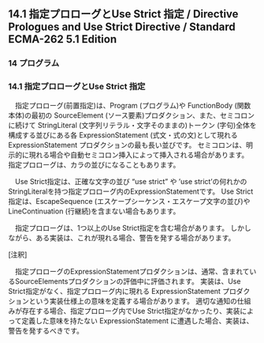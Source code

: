 14.1 指定プロローグとUse Strict 指定 / Directive Prologues and Use Strict Directive / Standard ECMA-262 5.1 Edition
-------------------------------------------------------------------------------------------------------------------

### 14 プログラム

### 14.1 指定プロローグとUse Strict 指定

　指定プロローグ(前置指定)は、Program (プログラム)や FunctionBody (関数本体)の最初の SourceElement (ソース要素)プロダクション、また、セミコロンに続けて StringLiteral (文字列リテラル・文字そのままの)トークン (字句)全体を構成する並びにある各 ExpressionStatement (式文・式の文)として現れる ExpressionStatement プロダクションの最も長い並びです。 セミコロンは、明示的に現れる場合や自動セミコロン挿入によって挿入される場合があります。 指定プロローグは、カラの並びになることもあります。

　Use Strict指定は、正確な文字の並び “use strict” や ’use strict’の何れかのStringLiteralを持つ指定プロローグ内のExpressionStatementです。 Use Strict指定は、EscapeSequence (エスケープシーケンス・エスケープ文字の並び)や LineContinuation (行継続)を含まない場合もあります。

　指定プロローグは、1つ以上のUse Strict指定を含む場合があります。 しかしながら、ある実装は、これが現れる場合、警告を発する場合があります。

[注釈]

　指定プロローグのExpressionStatementプロダクションは、通常、含まれているSourceElementsプロダクションの評価中に評価されます。 実装は、Use Strict指定がなく、指定プロローグ内に現れる ExpressionStatement プロダクションという実装仕様上の意味を定義する場合があります。 適切な通知の仕組みが存在する場合、指定プロローグ内でUse Strict指定がなかったり、実装によって定義した意味を持たない ExpressionStatement に遭遇した場合、実装は、警告を発するべきです。

